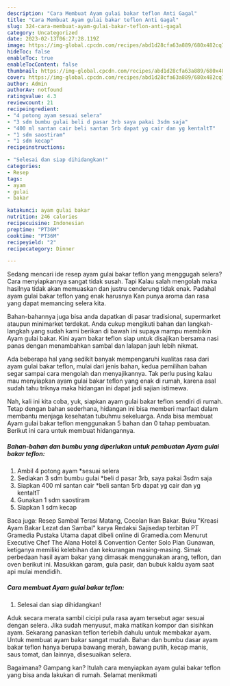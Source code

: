 ```yaml
---
description: "Cara Membuat Ayam gulai bakar teflon Anti Gagal"
title: "Cara Membuat Ayam gulai bakar teflon Anti Gagal"
slug: 324-cara-membuat-ayam-gulai-bakar-teflon-anti-gagal
category: Uncategorized
date: 2023-02-13T06:27:28.119Z
image: https://img-global.cpcdn.com/recipes/abd1d28cfa63a889/680x482cq70/ayam-gulai-bakar-teflon-foto-resep-utama.jpg
hideToc: false
enableToc: true
enableTocContent: false
thumbnail: https://img-global.cpcdn.com/recipes/abd1d28cfa63a889/680x482cq70/ayam-gulai-bakar-teflon-foto-resep-utama.jpg
cover: https://img-global.cpcdn.com/recipes/abd1d28cfa63a889/680x482cq70/ayam-gulai-bakar-teflon-foto-resep-utama.jpg
author: Admin
authorAv: notfound
ratingvalue: 4.3
reviewcount: 21
recipeingredient:
- "4 potong ayam sesuai selera"
- "3 sdm bumbu gulai beli d pasar 3rb saya pakai 3sdm saja"
- "400 ml santan cair beli santan 5rb dapat yg cair dan yg kentaltT"
- "1 sdm saostiram"
- "1 sdm kecap"
recipeinstructions:

- "Selesai dan siap dihidangkan!"
categories:
- Resep
tags:
- ayam
- gulai
- bakar

katakunci: ayam gulai bakar 
nutrition: 246 calories
recipecuisine: Indonesian
preptime: "PT36M"
cooktime: "PT36M"
recipeyield: "2"
recipecategory: Dinner

---
```



Sedang mencari ide resep ayam gulai bakar teflon yang menggugah selera? Cara menyiapkannya sangat tidak susah. Tapi Kalau salah mengolah maka hasilnya tidak akan memuaskan dan justru cenderung tidak enak. Padahal ayam gulai bakar teflon yang enak harusnya Kan punya aroma dan rasa yang dapat memancing selera kita.


Bahan-bahannya juga bisa anda dapatkan di pasar tradisional, supermarket ataupun minimarket terdekat. Anda cukup mengikuti bahan dan langkah-langkah yang sudah kami berikan di bawah ini supaya mampu membikin Ayam gulai bakar. Kini ayam bakar teflon siap untuk disajikan bersama nasi panas dengan menambahkan sambal dan lalapan jauh lebih nikmat.

Ada beberapa hal yang sedikit banyak mempengaruhi kualitas rasa dari ayam gulai bakar teflon, mulai dari jenis bahan, kedua pemilihan bahan segar sampai cara mengolah dan menyajikannya. Tak perlu pusing kalau mau menyiapkan ayam gulai bakar teflon yang enak di rumah, karena asal sudah tahu triknya maka hidangan ini dapat jadi sajian istimewa.


Nah, kali ini kita coba, yuk, siapkan ayam gulai bakar teflon sendiri di rumah. Tetap dengan bahan sederhana, hidangan ini bisa memberi manfaat dalam membantu menjaga kesehatan tubuhmu sekeluarga. Anda bisa membuat Ayam gulai bakar teflon menggunakan 5 bahan dan 0 tahap pembuatan. Berikut ini cara untuk membuat hidangannya.

<!--inarticleads1-->

##### Bahan-bahan dan bumbu yang diperlukan untuk pembuatan Ayam gulai bakar teflon:

1. Ambil 4 potong ayam *sesuai selera
1. Sediakan 3 sdm bumbu gulai *beli d pasar 3rb, saya pakai 3sdm saja
1. Siapkan 400 ml santan cair *beli santan 5rb dapat yg cair dan yg kentaltT
1. Gunakan 1 sdm saostiram
1. Siapkan 1 sdm kecap


Baca juga: Resep Sambal Terasi Matang, Cocolan Ikan Bakar. Buku &#34;Kreasi Ayam Bakar Lezat dan Sambal&#34; karya Redaksi Sajisedap terbitan PT Gramedia Pustaka Utama dapat dibeli online di Gramedia.com Menurut Executive Chef The Alana Hotel &amp; Convention Center Solo Pian Gunawan, ketiganya memiliki kelebihan dan kekurangan masing-masing. Simak perbedaan hasil ayam bakar yang dimasak menggunakan arang, teflon, dan oven berikut ini. Masukkan garam, gula pasir, dan bubuk kaldu ayam saat api mulai mendidih. 

<!--inarticleads2-->

##### Cara membuat Ayam gulai bakar teflon:


1. Selesai dan siap dihidangkan!

Aduk secara merata sambil cicipi pula rasa ayam tersebut agar sesuai dengan selera. Jika sudah menyusut, maka matikan kompor dan sisihkan ayam. Sekarang panaskan teflon terlebih dahulu untuk membakar ayam. Untuk membuat ayam bakar sangat mudah. Bahan dan bumbu dasar ayam bakar teflon hanya berupa bawang merah, bawang putih, kecap manis, saus tomat, dan lainnya, disesuaikan selera. 

Bagaimana? Gampang kan? Itulah cara menyiapkan ayam gulai bakar teflon yang bisa anda lakukan di rumah. Selamat menikmati
